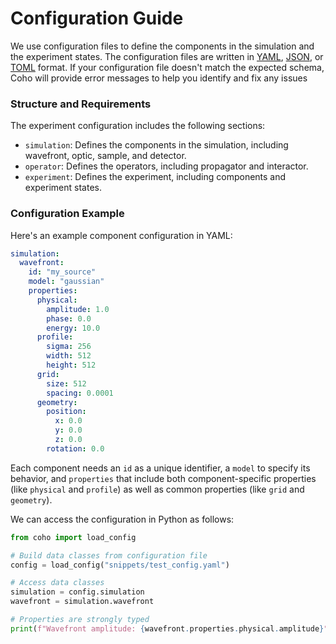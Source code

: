 # Configuration Guide

We use configuration files to define the components in the simulation and the experiment states. The configuration files are written in [YAML](https://yaml.org/), [JSON](https://www.json.org/), or [TOML](https://toml.io/) format. If your configuration file doesn't match the expected schema, Coho will provide error messages to help you identify and fix any issues


### Structure and Requirements

The experiment configuration includes the following sections:

- `simulation`: Defines the components in the simulation, including wavefront, optic, sample, and detector.
- `operator`: Defines the operators, including propagator and interactor.
- `experiment`: Defines the experiment, including components and experiment states.

### Configuration Example

Here's an example component configuration in YAML:

```yaml
simulation:
  wavefront:
    id: "my_source"
    model: "gaussian"
    properties: 
      physical:
        amplitude: 1.0
        phase: 0.0
        energy: 10.0
      profile:
        sigma: 256
        width: 512
        height: 512
      grid:
        size: 512
        spacing: 0.0001
      geometry:
        position:
          x: 0.0
          y: 0.0
          z: 0.0
        rotation: 0.0
```

Each component needs an `id` as a unique identifier, a `model` to specify its behavior, and `properties` that include both component-specific properties (like `physical` and `profile`) as well as common properties (like `grid` and `geometry`).

We can access the configuration in Python as follows:

```python
from coho import load_config

# Build data classes from configuration file
config = load_config("snippets/test_config.yaml")

# Access data classes
simulation = config.simulation
wavefront = simulation.wavefront

# Properties are strongly typed
print(f"Wavefront amplitude: {wavefront.properties.physical.amplitude}")
```
